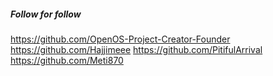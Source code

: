 ##### Follow for follow

https://github.com/OpenOS-Project-Creator-Founder
https://github.com/Hajjimeee
https://github.com/PitifulArrival
https://github.com/Meti870

